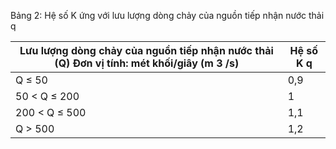 Bảng 2: Hệ số K  ứng với lưu lượng dòng chảy của nguồn tiếp nhận nước thải q

| Lưu lượng dòng chảy của nguồn tiếp nhận nước thải (Q) Đơn vị tính: mét khối/giây (m 3 /s)   | Hệ số K q   |
|---------------------------------------------------------------------------------------------|-------------|
| Q ≤ 50                                                                                      | 0,9         |
| 50 < Q ≤ 200                                                                                | 1           |
| 200 < Q ≤ 500                                                                               | 1,1         |
| Q > 500                                                                                     | 1,2         |